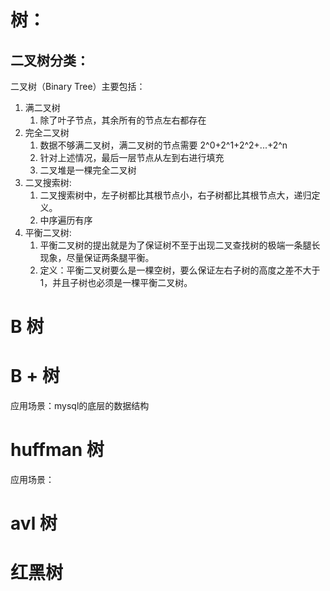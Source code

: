 # 树：

## 二叉树分类：

二叉树（Binary Tree）主要包括：

1. 满二叉树
    1. 除了叶子节点，其余所有的节点左右都存在
1. 完全二叉树
    1. 数据不够满二叉树，满二叉树的节点需要 2^0+2^1+2^2+...+2^n
    1. 针对上述情况，最后一层节点从左到右进行填充
    1. 二叉堆是一棵完全二叉树
1. 二叉搜索树:
    1. 二叉搜索树中，左子树都比其根节点小，右子树都比其根节点大，递归定义。
    1. 中序遍历有序
1. 平衡二叉树:
    1. 平衡二叉树的提出就是为了保证树不至于出现二叉查找树的极端一条腿长现象，尽量保证两条腿平衡。
    1. 定义：平衡二叉树要么是一棵空树，要么保证左右子树的高度之差不大于 1，并且子树也必须是一棵平衡二叉树。
   
# B 树

# B + 树

应用场景：mysql的底层的数据结构

# huffman 树

应用场景：

# avl 树

# 红黑树